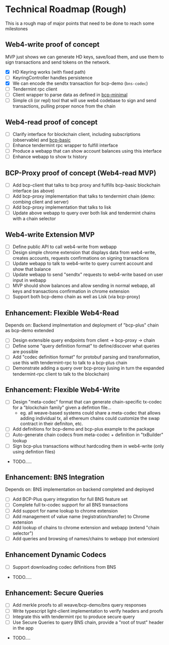 # Technical Roadmap (Rough)

This is a rough map of major points that need to be done to reach
some milestones

## Web4-write proof of concept

MVP just shows we can generate HD keys, save/load them, and use them to sign transactions and send tokens on the network.

- [x] HD Keyring works (with fixed path)
- [ ] KeyringController handles persistence
- [x] We can encode the sendtx transaction for bcp-demo (`bns-codec`)
- [ ] Tendermint rpc client
- [ ] Client wrapper to parse data as defined in [bcp-minimal](https://github.com/iov-one/bcp-spec/blob/master/library/web4/rpc/README.md#bcp-minimal)
- [ ] Simple cli (or repl) tool that will use web4 codebase to sign and send transactions, pulling proper nonce from the chain

## Web4-read proof of concept

- [ ] Clarify interface for blockchain client, including subscriptions (observable) and [bcp-basic](https://github.com/iov-one/bcp-spec/blob/master/library/web4/rpc/README.md#bcp-basic) 
- [ ] Enhance tendermint rpc wrapper to fulfill interface
- [ ] Produce a webapp that can show account balances using this interface
- [ ] Enhance webapp to show tx history

## BCP-Proxy proof of concept (Web4-read MVP)

- [ ] Add bcp-client that talks to bcp proxy and fulfills bcp-basic blockchain interface (as above)
- [ ] Add bcp-proxy implementation that talks to tendermint chain (demo: combing client and server)
- [ ] Add bcp-proxy implementation that talks to lisk
- [ ] Update above webapp to query over both lisk and tendermint chains with a chain selector

## Web4-write Extension MVP

- [ ] Define public API to call web4-write from webapp
- [ ] Design simple chrome extension that displays data from web4-write, creates accounts, requests confirmations on signing transactions
- [ ] Update webapp to talk to web4-write to query current account and show that balance
- [ ] Update webapp to send "sendtx" requests to web4-write based on user input in webapp
- [ ] MVP should show balances and allow sending in normal webapp, all keys and transactions confirmation in chrome extension
- [ ] Support both bcp-demo chain as well as Lisk (via bcp-proxy)

## Enhancement: Flexible Web4-Read
Depends on: Backend implmentation and deployment of "bcp-plus" chain as bcp-demo extended

- [ ] Design extensible query endpoints from client -> bcp-proxy -> chain
- [ ] Define some "query definition format" to define/discover what queries are possible
- [ ] Add "codec definition format" for protobuf parsing and transformation, use this with tendermint-rpc to talk to a bcp-plus chain 
- [ ] Demonstrate adding a query over bcp-proxy (using in turn the expanded tendermint-rpc client to talk to the blockchain)

## Enhancement: Flexible Web4-Write

- [ ] Design "meta-codec" format that can generate chain-specific tx-codec for a "blockchain family" given a defintion file...
  - eg. all weave-based systems could share a meta-codec that allows adding individual tx, all ethereum chains could customize the swap contract in their definiton, etc.
- [ ] Add definitions for bcp-demo and bcp-plus example to the package
- [ ] Auto-generate chain codecs from meta-codec + definition in "txBuilder" lookup
- [ ] Sign bcp-plus transactions without hardcoding them in web4-write (only using defintion files)
- TODO.....

## Enhancement: BNS Integration
Depends on: BNS implementation on backend completed and deployed

- [ ] Add BCP-Plus query integration for full BNS feature set
- [ ] Complete full tx-codec support for all BNS transactions
- [ ] Add support for name lookup to chrome extension
- [ ] Add management of value name (registration/transfer) to Chrome extension
- [ ] Add lookup of chains to chrome extension and webapp (extend "chain selector")
- [ ] Add queries and browsing of names/chains to webapp (not extension)

## Enhancement Dynamic Codecs

- [ ] Support downloading codec definitions from BNS
- TODO.....

## Enhancement: Secure Queries

- [ ] Add merkle proofs to all weave/bcp-demo/bns query responses
- [ ] Write typescript light-client implementation to verify headers and proofs
- [ ] Integrate this with tendermint rpc to produce secure query
- [ ] Use Secure Queries to query BNS chain, provide a "root of trust" header in the app
- TODO....
